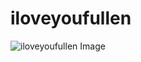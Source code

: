 # iloveyoufullen

![iloveyoufullen Image](https://cdn.jsdelivr.net/gh/ZhiJingHub/ZhiJingHub.github.io@0d2fdd72bba350bff7a36fffcb2f672f379204da/iloveyoufullen/photo/iloveyoufullen.png)
